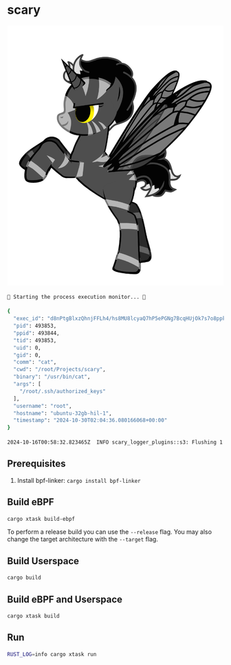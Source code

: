 # scary

![eBPF](docs/assets/ebpf.png)

```bash
🐝 Starting the process execution monitor... 🐝

{
  "exec_id": "d8nPtgBlxzQhnjFFLh4/hs8MU8lcyaQ7hP5ePGNg7BcqHUjOk7s7o8ppksP0VrkajvcOyTAxbWnOe8ZEYO5xJQ==",
  "pid": 493853,
  "ppid": 493844,
  "tid": 493853,
  "uid": 0,
  "gid": 0,
  "comm": "cat",
  "cwd": "/root/Projects/scary",
  "binary": "/usr/bin/cat",
  "args": [
    "/root/.ssh/authorized_keys"
  ],
  "username": "root",
  "hostname": "ubuntu-32gb-hil-1",
  "timestamp": "2024-10-30T02:04:36.080166068+00:00"
}

2024-10-16T00:58:32.823465Z  INFO scary_logger_plugins::s3: Flushing 1 events to S3
```

## Prerequisites

1. Install bpf-linker: `cargo install bpf-linker`

## Build eBPF

```bash
cargo xtask build-ebpf
```

To perform a release build you can use the `--release` flag.
You may also change the target architecture with the `--target` flag.

## Build Userspace

```bash
cargo build
```

## Build eBPF and Userspace

```bash
cargo xtask build
```

## Run

```bash
RUST_LOG=info cargo xtask run
```
